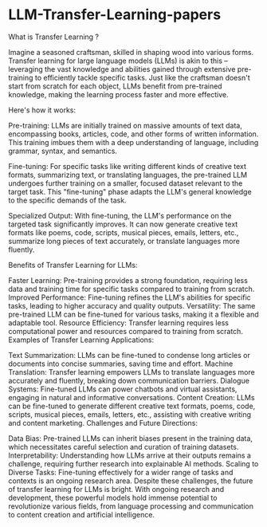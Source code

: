 # LLM-Transfer-Learning-papers

What is Transfer Learning ?

Imagine a seasoned craftsman, skilled in shaping wood into various forms. Transfer learning for large language models (LLMs) is akin to this – leveraging the vast knowledge and abilities gained through extensive pre-training to efficiently tackle specific tasks. Just like the craftsman doesn't start from scratch for each object, LLMs benefit from pre-trained knowledge, making the learning process faster and more effective.

Here's how it works:

Pre-training: LLMs are initially trained on massive amounts of text data, encompassing books, articles, code, and other forms of written information. This training imbues them with a deep understanding of language, including grammar, syntax, and semantics.

Fine-tuning: For specific tasks like writing different kinds of creative text formats, summarizing text, or translating languages, the pre-trained LLM undergoes further training on a smaller, focused dataset relevant to the target task. This "fine-tuning" phase adapts the LLM's general knowledge to the specific demands of the task.

Specialized Output: With fine-tuning, the LLM's performance on the targeted task significantly improves. It can now generate creative text formats like poems, code, scripts, musical pieces, emails, letters, etc., summarize long pieces of text accurately, or translate languages more fluently.

Benefits of Transfer Learning for LLMs:

Faster Learning: Pre-training provides a strong foundation, requiring less data and training time for specific tasks compared to training from scratch.
Improved Performance: Fine-tuning refines the LLM's abilities for specific tasks, leading to higher accuracy and quality outputs.
Versatility: The same pre-trained LLM can be fine-tuned for various tasks, making it a flexible and adaptable tool.
Resource Efficiency: Transfer learning requires less computational power and resources compared to training from scratch.
Examples of Transfer Learning Applications:

Text Summarization: LLMs can be fine-tuned to condense long articles or documents into concise summaries, saving time and effort.
Machine Translation: Transfer learning empowers LLMs to translate languages more accurately and fluently, breaking down communication barriers.
Dialogue Systems: Fine-tuned LLMs can power chatbots and virtual assistants, engaging in natural and informative conversations.
Content Creation: LLMs can be fine-tuned to generate different creative text formats, poems, code, scripts, musical pieces, emails, letters, etc., assisting with creative writing and content marketing.
Challenges and Future Directions:

Data Bias: Pre-trained LLMs can inherit biases present in the training data, which necessitates careful selection and curation of training datasets.
Interpretability: Understanding how LLMs arrive at their outputs remains a challenge, requiring further research into explainable AI methods.
Scaling to Diverse Tasks: Fine-tuning effectively for a wider range of tasks and contexts is an ongoing research area.
Despite these challenges, the future of transfer learning for LLMs is bright. With ongoing research and development, these powerful models hold immense potential to revolutionize various fields, from language processing and communication to content creation and artificial intelligence.

